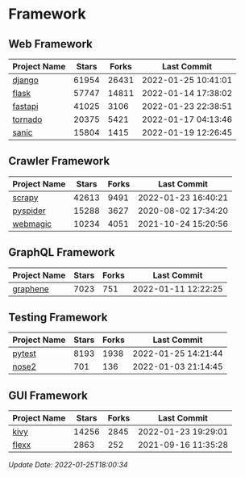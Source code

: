 # Framework

## Web Framework
| Project Name | Stars | Forks | Last Commit |
| ------------ | ----- | ----- | ----------- |
| [django](https://github.com/django/django) | 61954 | 26431 | 2022-01-25 10:41:01 |
| [flask](https://github.com/pallets/flask) | 57747 | 14811 | 2022-01-14 17:38:02 |
| [fastapi](https://github.com/tiangolo/fastapi) | 41025 | 3106 | 2022-01-23 22:38:51 |
| [tornado](https://github.com/tornadoweb/tornado) | 20375 | 5421 | 2022-01-17 04:13:46 |
| [sanic](https://github.com/sanic-org/sanic) | 15804 | 1415 | 2022-01-19 12:26:45 |

## Crawler Framework
| Project Name | Stars | Forks | Last Commit |
| ------------ | ----- | ----- | ----------- |
| [scrapy](https://github.com/scrapy/scrapy) | 42613 | 9491 | 2022-01-23 16:40:21 |
| [pyspider](https://github.com/binux/pyspider) | 15288 | 3627 | 2020-08-02 17:34:20 |
| [webmagic](https://github.com/code4craft/webmagic) | 10234 | 4051 | 2021-10-24 15:20:56 |

## GraphQL Framework
| Project Name | Stars | Forks | Last Commit |
| ------------ | ----- | ----- | ----------- |
| [graphene](https://github.com/graphql-python/graphene) | 7023 | 751 | 2022-01-11 12:22:25 |

## Testing Framework
| Project Name | Stars | Forks | Last Commit |
| ------------ | ----- | ----- | ----------- |
| [pytest](https://github.com/pytest-dev/pytest) | 8193 | 1938 | 2022-01-25 14:21:44 |
| [nose2](https://github.com/nose-devs/nose2) | 701 | 136 | 2022-01-03 21:14:45 |

## GUI Framework
| Project Name | Stars | Forks | Last Commit |
| ------------ | ----- | ----- | ----------- |
| [kivy](https://github.com/kivy/kivy) | 14256 | 2845 | 2022-01-23 19:29:01 |
| [flexx](https://github.com/flexxui/flexx) | 2863 | 252 | 2021-09-16 11:35:28 |

*Update Date: 2022-01-25T18:00:34*